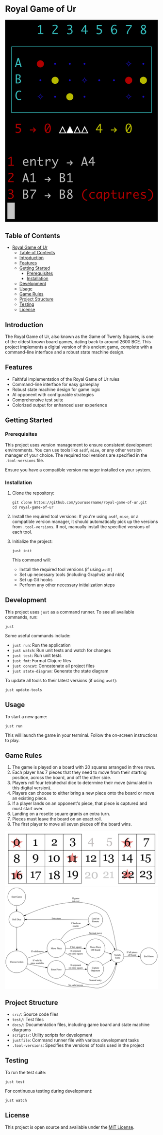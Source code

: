 # Royal Game of Ur

![Royal Game of Ur Console](./docs/screen.png)

## Table of Contents
- [Royal Game of Ur](#royal-game-of-ur)
  - [Table of Contents](#table-of-contents)
  - [Introduction](#introduction)
  - [Features](#features)
  - [Getting Started](#getting-started)
    - [Prerequisites](#prerequisites)
    - [Installation](#installation)
  - [Development](#development)
  - [Usage](#usage)
  - [Game Rules](#game-rules)
  - [Project Structure](#project-structure)
  - [Testing](#testing)
  - [License](#license)

## Introduction

The Royal Game of Ur, also known as the Game of Twenty Squares, is one of the oldest known board games, dating back to around 2600 BCE. This project implements a digital version of this ancient game, complete with a command-line interface and a robust state machine design.

## Features

- Faithful implementation of the Royal Game of Ur rules
- Command-line interface for easy gameplay
- Robust state machine design for game logic
- AI opponent with configurable strategies
- Comprehensive test suite
- Colorized output for enhanced user experience

## Getting Started

### Prerequisites

This project uses version management to ensure consistent development environments. You can use tools like `asdf`, `mise`, or any other version manager of your choice. The required tool versions are specified in the `.tool-versions` file.

Ensure you have a compatible version manager installed on your system.

### Installation

1. Clone the repository:
   ```
   git clone https://github.com/yourusername/royal-game-of-ur.git
   cd royal-game-of-ur
   ```

2. Install the required tool versions:
   If you're using `asdf`, `mise`, or a compatible version manager, it should automatically pick up the versions from `.tool-versions`. If not, manually install the specified versions of each tool.

3. Initialize the project:
   ```
   just init
   ```

   This command will:
   - Install the required tool versions (if using `asdf`)
   - Set up necessary tools (including Graphviz and nbb)
   - Set up Git hooks
   - Perform any other necessary initialization steps

## Development

This project uses `just` as a command runner. To see all available commands, run:

```
just
```

Some useful commands include:

- `just run`: Run the application
- `just watch`: Run unit tests and watch for changes
- `just test`: Run unit tests
- `just fmt`: Format Clojure files
- `just concat`: Concatenate all project files
- `just state-diagram`: Generate the state diagram

To update all tools to their latest versions (if using `asdf`):

```
just update-tools
```

## Usage

To start a new game:

```
just run
```

This will launch the game in your terminal. Follow the on-screen instructions to play.

## Game Rules

1. The game is played on a board with 20 squares arranged in three rows.
2. Each player has 7 pieces that they need to move from their starting position, across the board, and off the other side.
3. Players roll four tetrahedral dice to determine their move (simulated in this digital version).
4. Players can choose to either bring a new piece onto the board or move an existing piece.
5. If a player lands on an opponent's piece, that piece is captured and must start over.
6. Landing on a rosette square grants an extra turn.
7. Pieces must leave the board on an exact roll.
8. The first player to move all seven pieces off the board wins.

![Royal Game of Ur Board](./docs/board.png)
![Royal Game of Ur State Machine](./docs/rgou-fsm.png)

## Project Structure

- `src/`: Source code files
- `test/`: Test files
- `docs/`: Documentation files, including game board and state machine diagrams
- `scripts/`: Utility scripts for development
- `justfile`: Command runner file with various development tasks
- `.tool-versions`: Specifies the versions of tools used in the project

## Testing

To run the test suite:

```
just test
```

For continuous testing during development:

```
just watch
```

## License

This project is open source and available under the [MIT License](LICENSE).
